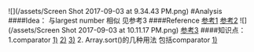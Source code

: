 ![](/assets/Screen Shot 2017-09-03 at 9.34.43 PM.png)
#Analysis
####Idea：
与largest number 相似 见参考3
####Reference
[参考1](http://blog.csdn.net/qwe6112071/article/details/71699999)
[参考2](http://blog.csdn.net/haifischxia/article/details/52275660)
![](/assets/Screen Shot 2017-09-03 at 10.11.17 PM.png)
[参考3](http://blog.csdn.net/ljiabin/article/details/42676433)
####知识点：
1.comparator [1)](http://www.cnblogs.com/skywang12345/p/3324788.html)  [ 2)](http://www.cnblogs.com/z2002m/archive/2011/10/24/2222780.html)   [3)](http://www.jb51.net/article/66318.htm)
2. Array.sort()的几种用法 包括comparator [1)](http://youyu4.iteye.com/blog/2290210)